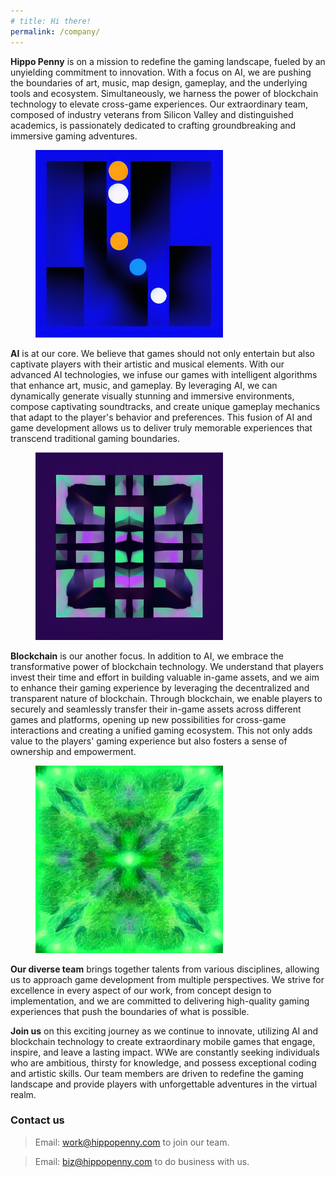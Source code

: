 ```yaml
---
# title: Hi there!
permalink: /company/
---
```


<!-- Welcome to Hippo Penny, where we combine our expertise in game development, artificial intelligence (AI), and blockchain technology to create exceptional mobile games. We are a team of highly skilled and passionate individuals who are dedicated to crafting innovative and immersive gaming experiences with extensive experience from companies like Adobe and Google, as well as prestigious academic universities. -->

**Hippo Penny** is on a mission to redefine the gaming landscape, fueled by an unyielding commitment to innovation. With a focus on AI, we are pushing the boundaries of art, music, map design, gameplay, and the underlying tools and ecosystem. Simultaneously, we harness the power of blockchain technology to elevate cross-game experiences. Our extraordinary team, composed of industry veterans from Silicon Valley and distinguished academics, is passionately dedicated to crafting groundbreaking and immersive gaming adventures.

<figure style="width: 300px" class="align-right">
  <img src="/assets/images/company/3.png" alt="">
</figure> 


**AI** is at our core. We believe that games should not only entertain but also captivate players with their artistic and musical elements. With our advanced AI technologies, we infuse our games with intelligent algorithms that enhance art, music, and gameplay. By leveraging AI, we can dynamically generate visually stunning and immersive environments, compose captivating soundtracks, and create unique gameplay mechanics that adapt to the player's behavior and preferences. This fusion of AI and game development allows us to deliver truly memorable experiences that transcend traditional gaming boundaries.

<figure style="width: 300px" class="align-left">
  <img src="/assets/images/company/1.png" alt="">
</figure> 

**Blockchain** is our another focus. In addition to AI, we embrace the transformative power of blockchain technology. We understand that players invest their time and effort in building valuable in-game assets, and we aim to enhance their gaming experience by leveraging the decentralized and transparent nature of blockchain. Through blockchain, we enable players to securely and seamlessly transfer their in-game assets across different games and platforms, opening up new possibilities for cross-game interactions and creating a unified gaming ecosystem. This not only adds value to the players' gaming experience but also fosters a sense of ownership and empowerment.

<figure style="width: 300px" class="align-right">
  <img src="/assets/images/company/2.png" alt="">
</figure> 

**Our diverse team** brings together talents from various disciplines, allowing us to approach game development from multiple perspectives. We strive for excellence in every aspect of our work, from concept design to implementation, and we are committed to delivering high-quality gaming experiences that push the boundaries of what is possible.

**Join us** on this exciting journey as we continue to innovate, utilizing AI and blockchain technology to create extraordinary mobile games that engage, inspire, and leave a lasting impact. WWe are constantly seeking individuals who are ambitious, thirsty for knowledge, and possess exceptional coding and artistic skills. Our team members are driven to redefine the gaming landscape and provide players with unforgettable adventures in the virtual realm.

### Contact us
> Email: work@hippopenny.com to join our team.

> Email: biz@hippopenny.com to do business with us.
 